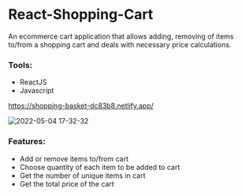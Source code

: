 # React-Shopping-Cart
An ecommerce cart application that allows adding, removing of items to/from a shopping cart and deals with necessary price calculations.  


### Tools:
* ReactJS
* Javascript

https://shopping-basket-dc83b8.netlify.app/

![2022-05-04 17-32-32](https://user-images.githubusercontent.com/47941391/166674628-b8dc75d0-cea1-4ac1-a4d3-cbf35aa65960.gif)


### Features:
* Add or remove items to/from cart 
* Choose quantity of each item to be added to cart 
* Get the number of unique items in cart
* Get the total price of the cart 
